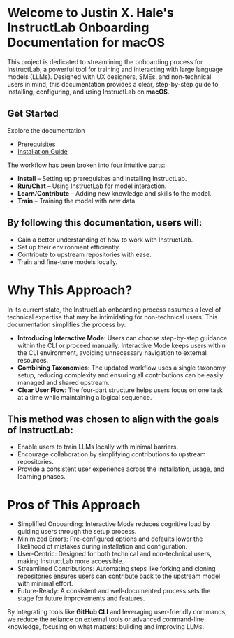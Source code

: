 # Welcome to Justin X. Hale's InstructLab Onboarding Documentation for macOS

This project is dedicated to streamlining the onboarding process for InstructLab, a powerful tool for training and interacting with large language models (LLMs). Designed with UX designers, SMEs, and non-technical users in mind, this documentation provides a clear, step-by-step guide to installing, configuring, and using InstructLab on **macOS**.

## Get Started
Explore the documentation
- [Prerequisites](prerequisites.md)
- [Installation Guide](install.md)

The workflow has been broken into four intuitive parts:

- **Install** – Setting up prerequisites and installing InstructLab.
- **Run/Chat** – Using InstructLab for model interaction.
- **Learn/Contribute** – Adding new knowledge and skills to the model.
- **Train** – Training the model with new data.

## By following this documentation, users will:

- Gain a better understanding of how to work with InstructLab.
- Set up their environment efficiently.
- Contribute to upstream repositories with ease.
- Train and fine-tune models locally.

# Why This Approach?
In its current state, the InstructLab onboarding process assumes a level of technical expertise that may be intimidating for non-technical users. This documentation simplifies the process by:

- **Introducing Interactive Mode**: Users can choose step-by-step guidance within the CLI or proceed manually. Interactive Mode keeps users within the CLI environment, avoiding unnecessary navigation to external resources.
- **Combining Taxonomies**: The updated workflow uses a single taxonomy setup, reducing complexity and ensuring all contributions can be easily managed and shared upstream.
- **Clear User Flow**: The four-part structure helps users focus on one task at a time while maintaining a logical sequence.

## This method was chosen to align with the goals of InstructLab:

- Enable users to train LLMs locally with minimal barriers.
- Encourage collaboration by simplifying contributions to upstream repositories.
- Provide a consistent user experience across the installation, usage, and learning phases.

# Pros of This Approach
- Simplified Onboarding: Interactive Mode reduces cognitive load by guiding users through the setup process.
- Minimized Errors: Pre-configured options and defaults lower the likelihood of mistakes during installation and configuration.
- User-Centric: Designed for both technical and non-technical users, making InstructLab more accessible.
- Streamlined Contributions: Automating steps like forking and cloning repositories ensures users can contribute back to the upstream model with minimal effort.
- Future-Ready: A consistent and well-documented process sets the stage for future improvements and features.

By integrating tools like **GitHub CLI** and leveraging user-friendly commands, we reduce the reliance on external tools or advanced command-line knowledge, focusing on what matters: building and improving LLMs.

